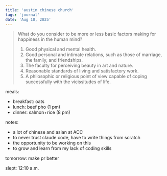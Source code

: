 ```yaml
---
title: 'austin chinese church'
tags: 'journal'
date: 'Aug 10, 2025'
---
```


> What do you consider to be more or less basic factors making for happiness in the human mind?
>
> 1. Good physical and mental health.
> 2. Good personal and intimate relations, such as those of marriage, the family, and friendships.
> 3. The faculty for perceiving beauty in art and nature.
> 4. Reasonable standards of living and satisfactory work.
> 5. A philosophic or religious point of view capable of coping successfully with the vicissitudes of life.

meals:

- breakfast: oats
- lunch: beef pho (1 pm)
- dinner: salmon+rice (8 pm)

notes:

- a lot of chinese and asian at ACC
- to never trust claude code, have to write things from scratch
- the opportunity to be working on this
- to grow and learn from my lack of coding skills

tomorrow: make pr better

slept: 12:10 a.m.
